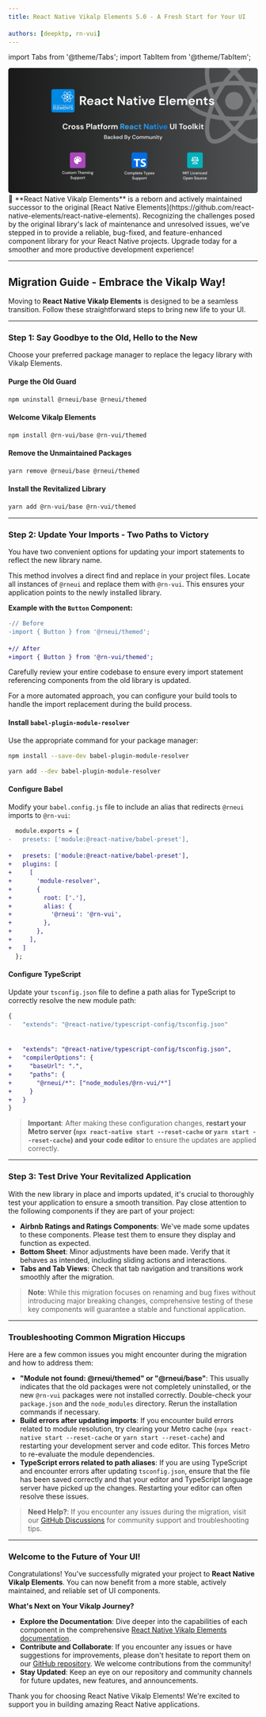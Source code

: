 ```yaml
---
title: React Native Vikalp Elements 5.0 - A Fresh Start for Your UI

authors: [deepktp, rn-vui]
---
```


import Tabs from '@theme/Tabs';
import TabItem from '@theme/TabItem';

<div align='center'>
<img src='/img/website/seo.png' alt="React Native Vikalp Elements Logo" />
</div>

<div className="admonition admonition-info alert alert--info">
  <div className="admonition-content">
    🚀 **React Native Vikalp Elements** is a reborn and actively maintained successor to the original [React Native Elements](https://github.com/react-native-elements/react-native-elements). Recognizing the challenges posed by the original library's lack of maintenance and unresolved issues, we've stepped in to provide a reliable, bug-fixed, and feature-enhanced component library for your React Native projects. Upgrade today for a smoother and more productive development experience!
  </div>
</div>

---

## Migration Guide - Embrace the Vikalp Way!

Moving to **React Native Vikalp Elements** is designed to be a seamless transition. Follow these straightforward steps to bring new life to your UI.

---

<!-- truncate -->

### Step 1: Say Goodbye to the Old, Hello to the New

Choose your preferred package manager to replace the legacy library with Vikalp Elements.

<Tabs>
  <TabItem value="npm" label="npm" default>

#### Purge the Old Guard

```bash
npm uninstall @rneui/base @rneui/themed
```

#### Welcome Vikalp Elements

```bash
npm install @rn-vui/base @rn-vui/themed
```

</TabItem>
<TabItem value="yarn" label="yarn">

#### Remove the Unmaintained Packages

```bash
yarn remove @rneui/base @rneui/themed
```

#### Install the Revitalized Library

```bash
yarn add @rn-vui/base @rn-vui/themed
```

</TabItem>
</Tabs>

---

### Step 2: Update Your Imports - Two Paths to Victory

You have two convenient options for updating your import statements to reflect the new library name.

<Tabs>
<TabItem value="manual" label="Option 1: The Manual Sweep" default>

This method involves a direct find and replace in your project files. Locate all instances of `@rneui` and replace them with `@rn-vui`. This ensures your application points to the newly installed library.

**Example with the `Button` Component:**

```diff
-// Before
-import { Button } from '@rneui/themed';

+// After
+import { Button } from '@rn-vui/themed';
```

Carefully review your entire codebase to ensure every import statement referencing components from the old library is updated.

</TabItem>
<TabItem value="build-tools" label="Option 2: Automate with Build Tools">

For a more automated approach, you can configure your build tools to handle the import replacement during the build process.

#### Install `babel-plugin-module-resolver`

Use the appropriate command for your package manager:

<Tabs>
<TabItem value="npm" label="npm" default>

```bash
npm install --save-dev babel-plugin-module-resolver
```

</TabItem>
<TabItem value="yarn" label="yarn">

```bash
yarn add --dev babel-plugin-module-resolver
```

</TabItem>
</Tabs>

#### Configure Babel

Modify your `babel.config.js` file to include an alias that redirects `@rneui` imports to `@rn-vui`:

```diff
  module.exports = {
-   presets: ['module:@react-native/babel-preset'],

+   presets: ['module:@react-native/babel-preset'],
+   plugins: [
+     [
+       'module-resolver',
+       {
+         root: ['.'],
+         alias: {
+           '@rneui': '@rn-vui',
+         },
+       },
+     ],
+   ]
  };
```

#### Configure TypeScript

Update your `tsconfig.json` file to define a path alias for TypeScript to correctly resolve the new module path:

```diff
{
-   "extends": "@react-native/typescript-config/tsconfig.json"


+   "extends": "@react-native/typescript-config/tsconfig.json",
+   "compilerOptions": {
+     "baseUrl": ".",
+     "paths": {
+       "@rneui/*": ["node_modules/@rn-vui/*"]
+     }
+   }
}
```

> **Important**: After making these configuration changes, **restart your Metro server (`npx react-native start --reset-cache` or `yarn start --reset-cache`) and your code editor** to ensure the updates are applied correctly.

</TabItem>
</Tabs>

---

### Step 3: Test Drive Your Revitalized Application

With the new library in place and imports updated, it's crucial to thoroughly test your application to ensure a smooth transition. Pay close attention to the following components if they are part of your project:

- **Airbnb Ratings and Ratings Components**: We've made some updates to these components. Please test them to ensure they display and function as expected.
- **Bottom Sheet**: Minor adjustments have been made. Verify that it behaves as intended, including sliding actions and interactions.
- **Tabs and Tab Views**: Check that tab navigation and transitions work smoothly after the migration.

> **Note**: While this migration focuses on renaming and bug fixes without introducing major breaking changes, comprehensive testing of these key components will guarantee a stable and functional application.

---

### Troubleshooting Common Migration Hiccups

Here are a few common issues you might encounter during the migration and how to address them:

- **"Module not found: @rneui/themed" or "@rneui/base"**: This usually indicates that the old packages were not completely uninstalled, or the new `@rn-vui` packages were not installed correctly. Double-check your `package.json` and the `node_modules` directory. Rerun the installation commands if necessary.
- **Build errors after updating imports**: If you encounter build errors related to module resolution, try clearing your Metro cache (`npx react-native start --reset-cache` or `yarn start --reset-cache`) and restarting your development server and code editor. This forces Metro to re-evaluate the module dependencies.
- **TypeScript errors related to path aliases**: If you are using TypeScript and encounter errors after updating `tsconfig.json`, ensure that the file has been saved correctly and that your editor and TypeScript language server have picked up the changes. Restarting your editor can often resolve these issues.

> **Need Help?**: If you encounter any issues during the migration, visit our [GitHub Discussions](https://github.com/deepktp/react-native-vikalp-elements/discussions/4) for community support and troubleshooting tips.

---

### Welcome to the Future of Your UI\!

Congratulations\! You've successfully migrated your project to **React Native Vikalp Elements**. You can now benefit from a more stable, actively maintained, and reliable set of UI components.

**What's Next on Your Vikalp Journey?**

- **Explore the Documentation**: Dive deeper into the capabilities of each component in the comprehensive [React Native Vikalp Elements documentation](https://react-native-velements.thevikalp.com/docs).
- **Contribute and Collaborate**: If you encounter any issues or have suggestions for improvements, please don't hesitate to report them on our [GitHub repository](https://github.com/deepktp/react-native-vikalp-elements). We welcome contributions from the community\!
- **Stay Updated**: Keep an eye on our repository and community channels for future updates, new features, and announcements.

Thank you for choosing React Native Vikalp Elements\! We're excited to support you in building amazing React Native applications.
